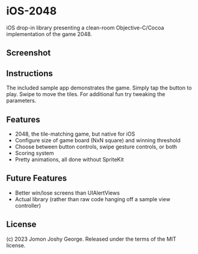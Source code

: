 iOS-2048
================

iOS drop-in library presenting a clean-room Objective-C/Cocoa implementation of the game 2048.

Screenshot
----------

Instructions
------------
The included sample app demonstrates the game. Simply tap the button to play. Swipe to move the tiles. For additional fun try tweaking the parameters.


Features
--------
- 2048, the tile-matching game, but native for iOS
- Configure size of game board (NxN square) and winning threshold
- Choose between button controls, swipe gesture controls, or both
- Scoring system
- Pretty animations, all done without SpriteKit

Future Features
---------------
- Better win/lose screens than UIAlertViews
- Actual library (rather than raw code hanging off a sample view controller)

License
-------
(c) 2023 Jomon Joshy George. Released under the terms of the MIT license.